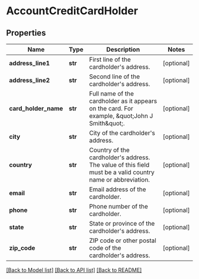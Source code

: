 # AccountCreditCardHolder

## Properties
Name | Type | Description | Notes
------------ | ------------- | ------------- | -------------
**address_line1** | **str** | First line of the cardholder&#x27;s address.  | [optional] 
**address_line2** | **str** | Second line of the cardholder&#x27;s address.  | [optional] 
**card_holder_name** | **str** | Full name of the cardholder as it appears on the card. For example, \&quot;John J Smith\&quot;.  | [optional] 
**city** | **str** | City of the cardholder&#x27;s address.  | [optional] 
**country** | **str** | Country of the cardholder&#x27;s address. The value of this field must be a valid country name or abbreviation.  | [optional] 
**email** | **str** | Email address of the cardholder.  | [optional] 
**phone** | **str** | Phone number of the cardholder.  | [optional] 
**state** | **str** | State or province of the cardholder&#x27;s address.  | [optional] 
**zip_code** | **str** | ZIP code or other postal code of the cardholder&#x27;s address.  | [optional] 

[[Back to Model list]](../README.md#documentation-for-models) [[Back to API list]](../README.md#documentation-for-api-endpoints) [[Back to README]](../README.md)

